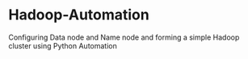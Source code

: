 # Hadoop-Automation

Configuring Data node and Name node and forming a simple Hadoop cluster using Python Automation
